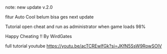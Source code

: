 note: new update v.2.0

fitur Auto Cool belum bisa ges next update

Tutorial
open cheat and run as administrator when game loads 98%

Happy Cheating !!
By WirdGates

full tutorial youtube
https://youtu.be/acTCREwlfGk?si=JKfN5SsW9RowSOlV
